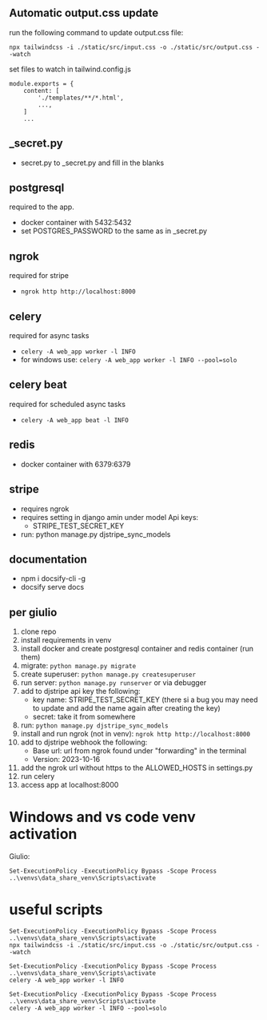 ## Automatic output.css update
run the following command to update output.css file:

```
npx tailwindcss -i ./static/src/input.css -o ./static/src/output.css --watch
```
set files to watch in tailwind.config.js
```
module.exports = {
    content: [
        './templates/**/*.html',
        ...,
    ]
    ...
```

## _secret.py
 - secret.py to _secret.py and fill in the blanks

## postgresql
required to the app.
 - docker container with 5432:5432
 - set POSTGRES_PASSWORD to the same as in _secret.py


## ngrok
required for stripe
 - ```ngrok http http://localhost:8000```

## celery
required for async tasks
 - ```celery -A web_app worker -l INFO```
 - for windows use: ```celery -A web_app worker -l INFO --pool=solo```

## celery beat
required for scheduled async tasks
 - ```celery -A web_app beat -l INFO```

## redis
 - docker container with 6379:6379



## stripe
 - requires ngrok
 - requires setting in django amin under model Api keys:
    - STRIPE_TEST_SECRET_KEY
 - run: python manage.py djstripe_sync_models

## documentation
 - npm i docsify-cli -g
 - docsify serve docs

## per giulio
1. clone repo
2. install requirements in venv
3. install docker and create postgresql container and redis container (run them)
3. migrate: ```python manage.py migrate```
4. create superuser: ```python manage.py createsuperuser```
5. run server: ```python manage.py runserver``` or via debugger
1. add to djstripe api key the following:
    - key name: STRIPE_TEST_SECRET_KEY (there si a bug you may need to update and add the name again after creating the key)
    - secret: take it from somewhere
1. run: ```python manage.py djstripe_sync_models```
1. install and run ngrok (not in venv): ```ngrok http http://localhost:8000```
1. add to djstripe webhook the following:
    - Base url: url from ngrok found under "forwarding" in the terminal 
    - Version: 2023-10-16
1. add the ngrok url without https to the ALLOWED_HOSTS in settings.py
1. run celery
1. access app at localhost:8000

# Windows and vs code venv activation
Giulio: 
```
Set-ExecutionPolicy -ExecutionPolicy Bypass -Scope Process
..\venvs\data_share_venv\Scripts\activate 
``` 

# useful scripts
```
Set-ExecutionPolicy -ExecutionPolicy Bypass -Scope Process
..\venvs\data_share_venv\Scripts\activate 
npx tailwindcss -i ./static/src/input.css -o ./static/src/output.css --watch
```
```
Set-ExecutionPolicy -ExecutionPolicy Bypass -Scope Process
..\venvs\data_share_venv\Scripts\activate 
celery -A web_app worker -l INFO
```
```
Set-ExecutionPolicy -ExecutionPolicy Bypass -Scope Process
..\venvs\data_share_venv\Scripts\activate 
celery -A web_app worker -l INFO --pool=solo
```



